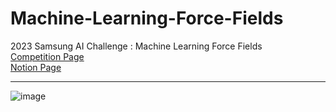 # Machine-Learning-Force-Fields
2023 Samsung AI Challenge : Machine Learning Force Fields  
[Competition Page](https://dacon.io/competitions/official/236133/overview/description)  
[Notion Page](https://www.notion.so/2023-Samsung-AI-Challenge-27297a016d2c41829355c07155c6f142)  

---
![image](https://github.com/jwj51720/Machine-Learning-Force-Fields/assets/104672441/76dbd40f-54a7-4b30-8215-e949e8ce3576)



